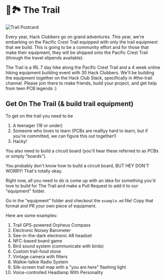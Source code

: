 # 🥾🏞️ The Trail
![Trail Postcard](https://cloud-ihlmx01p2-hack-club-bot.vercel.app/0trailpostcard.png)

Every year, Hack Clubbers go on grand adventures. This year, we're embarking on the Pacific Crest Trail equipped with only the trail equipment that we build. This is going to be a community effort and for those that make their equipment, they will be shipped onto the Pacific Crest Trail (through the travel stipends available). 

The Trail is a IRL 7 day hike along the Pacific Crest Trail and a 4 week online hiking equipment building event with 30 Hack Clubbers. We'll be building the equipment together on the Hack Club Slack, specifically in #the-trail channel. Please join there to make friends, build your project, and get help from teen PCB legends :)

## Get On The Trail (& build trail equipment)

To get on the trail you need to be 
1. A teenager (18 or under) 
2. Someone who loves to learn (PCBs are realllyy hard to learn, but if you're committed, we can figure this out together!)
3. Hacky!

You also need to build a circuit board (you'll hear these referred to as PCBs or simply "boards").

You probably don't know how to build a circuit board, BUT HEY DON'T WORRY! That's totally okay.

Right now, all you need to do is come up with an idea for something you'd love to build for The Trail and make a Pull Request to add it to our "equipment" folder.

Go in the "equipment" folder and checkout the <code>example.md</code> file! Copy that format and PR your own piece of equipment. 

Here are some examples: 
1. Trail GPS-powered Orpheus Compass
2. Electronic Noisey Barometer
3. See-in-the-dark electronic AR headset
4. NFC-based board game
5. Bird sound system (communicate with birds)
6. Custom trail-food stove
7. Vintage camera with filters
8. Walkie-talkie Radio System
9. Silk-screen trail map with a "you are here" flashing light
10. Voice-controlled Headlamp With Personality
